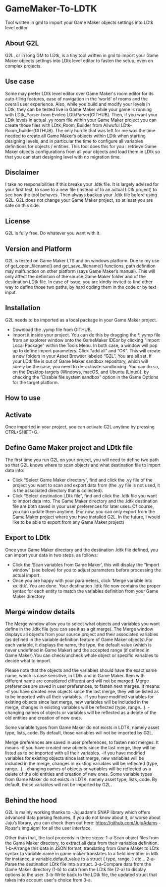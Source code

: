 # GameMaker-To-LDTK
Tool written in gml to import your Game Maker objects settings into LDtk level editor

## About G2L
G2L, or in long GM to LDtk, is a tiny tool written in gml to import your Game Maker objects settings into LDtk level editor to fasten the setup, even on complex projects.

## Use case
Some may prefer LDtk level editor over Game Maker's room editor for its auto-tiling features, ease of navigation in the ‘world’ of rooms and the overall user experience. Also, while you build and modify your levels in LDtk, they can be tested live in Game Maker while your game is running with LDtk_Parser from Evoleo LDtkParser(GITHUB). Then, if you want your LDtk levels in actual .yy room file within your Game Maker project you can create those files  with LDtk_Room_Builder from Ailwuful LDtk-Room_builder(GITHUB). The only hurdle that was left for me was the time needed to create all Game Maker’s objects within LDtk when starting designing levels, and in particular the time to configure all variables definitions for objects / entities. This tool does this for you : retrieve Game Maker objects configurations from all your objects and load them in LDtk so that you can start designing level with no migration time.

## Disclaimer
I take no responsibilities if this breaks your .ldtk file. 
It is largely advised for your first test, to save to a new file (instead of to an actual LDtk project) to see how the tool behaves. Then always backup your .ldtk file before using G2L.
G2L does not change your Game Maker project, so at least you are safe on this side.

## License
G2L is fully free. Do whatever you want with it.

## Version and Platform
G2L is tested on Game Maker LTS and on windows platform.
Due to my use of get_open_filename() and get_save_filename() functions, path definition may malfunction on other platform (says Game Maker’s manual). This will only affect the definition of the source Game Maker folder and of the destination LDtk file. In case of issue, you are kindly invited to find other way to define those two paths, by hard coding them in the code or by text input.

## Installation
G2L needs to be imported as a local package in your Game Maker project.
-	Download the .yymp file from GITHUB.
-	Import it inside your project. You can do this by dragging the *. yymp file from an explorer window onto the GameMaker IDEor by clicking "Import Local Package" within the Tools Menu. In both case, a window will pop up to define import parameters. Click “add all” and “OK”. This will create a new folders in your Asset Browser labeled “G2L”. You are all set.
If your LDtk file is out of Game Maker sandbox repository, which will surely be the case, you need to de-activate sandboxing. You can do so, on the Desktop targets (Windows, macOS, and Ubuntu (Linux)), by checking the “Disable file system sandbox” option in the Game Options for the target platform.

## How to use
## Activate
Once imported in your project, you can activate G2L anytime by pressing CTRL+SHIFT+G.

## Define Game Maker project and LDtk file
The first time you run G2L on your project, you will need to define two path so that G2L knows where to scan objects and what destination file to import data into:
-	Click “Select Game Maker directory”, find and click the .yy file of the project you want to scan and export data from (the .yy file is not used, it is the associated directory that is collected).
-	Click “Select destination LDtk file”, find and click the .ldtk file you want to import data into.
The Game Maker directory and the .ldtk destination file are both saved in your user preferences for later uses. Of course, you can update them anytime.
(For now, you can only export from the Game Maker project where you have installed G2L. In the future, I would like to be able to export from any Game Maker project)

## Export to LDtk
Once your Game Maker directory and the destination .ldtk file defined, you can import your data in two steps, as follows:
-	Click the ‘Scan variables from Game Maker’, this will display the “Import window” (see below) for you to adjust parameters before processing the actual import.
-	Once you are happy with your parameters,  click ‘Merge variable into xx.ldtk’.
You are done. Your destination .ldtk file now contains the proper syntax for each entity to match the variables definition from your Game Maker directory

## Merge window details
The Merge window allow you to select what objects and variables you want define in the .ldtk file (you can see it as a git merge). 
The Merge window displays all objects from your source project and their associated variables (as defined in the variable definition feature of Game Maker objects).For each variable, it displays the name, the type, the default value (which is never undefined in Game Maker) and the accepted range (if defined in Game Maker).You can check/uncheck whole object or specific variables to decide what to import.

Please note that the objects and the variables should have the exact same name, which is case sensitive, in LDtk and in Game Maker. Item with different name are considered different and will not be merged.
Merge preferences are saved in user preferences, to fasten next merges. 
It means:
-if you have created new objects since the last merge, they will be listed as to be imported with all their variables.
-if you have modified variables for existing objects since last merge, new variables will be included in the merge, changes in existing variables will be reflected (type, range...).
-changing names of objects or variables will be reflected as a delete of the old entities and creation of new ones.

Some variable types from Game Maker do not exists in LDTK, namely asset type, lists, code. By default, those variables will not be imported by G2L.

Merge preferences are saved in user preferences, to fasten next merges.
It means
-if you have created new objects since the last merge, they will be listed as to be imported with all their variables.
-if you have modified variables for existing objects since last merge, new variables will be included in the merge, changes in existing variables will be reflected (type, range...).
-changing names of objects or variables will be reflected as a delete of the old entities and creation of new ones.
Some variable types from Game Maker do not exists in LDTK, namely asset type, lists, code. By default, those variables will not be imported by G2L.

## Behind the hood
G2L is mainly working thanks to 
-Jujuadam’s SNAP library which offers advanced data parsing features. If you do not know about it, or worse about Juju’s library, you can check them out here: https://github.com/JujuAdams
-Rousr's imguigml for all the user interface.

Other than that, the tool proceeds in three steps:
1-a-Scan object files from the Game Maker directory, to extract all data from their variables definition. 
1-b-Arrange this data in JSON format, translating from Game Maker to LDtk syntax (a variable.name in game maker translates to a field.identifier in ldtk for instance, a variable.default_value to a struct { type, range, } etc…
2-a-Parse the destination LDtk file into a struct.
3-a-Compare data from the Game Maker directory (1-b) to data from the LDtk file (2-a) to display options to the user. 
3-b-Write back to the LDtk file, the updated struct that takes into account user's choice from 3-a.
